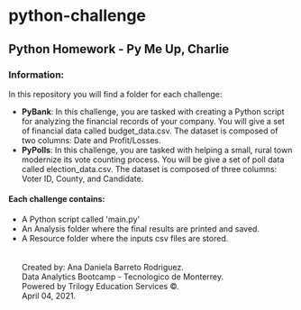 # python-challenge
## Python Homework - Py Me Up, Charlie


### Information:
In this repository you will find a folder for each challenge:
* **PyBank**: In this challenge, you are tasked with creating a Python script for analyzing the financial records of your company. You will give a set of financial data called budget_data.csv. The dataset is composed of two columns: Date and Profit/Losses.
* **PyPolls**: In this challenge, you are tasked with helping a small, rural town modernize its vote counting process. You will be give a set of poll data called election_data.csv. The dataset is composed of three columns: Voter ID, County, and Candidate.

#### Each challenge contains:
* A Python script called 'main.py'
* An Analysis folder where the final results are printed and saved.
* A Resource folder where the inputs csv files are stored. \
\
\
Created by: Ana Daniela Barreto Rodriguez.\
Data Analytics Bootcamp - Tecnologico de Monterrey.\
Powered by Trilogy Education Services ©.\
April 04, 2021.


